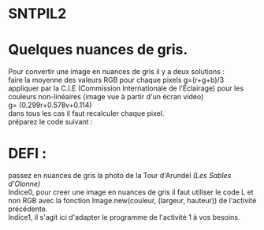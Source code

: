# SNTPIL2  
# Quelques nuances de gris.  
Pour convertir une image en nuances de gris il y a deux solutions :  
  faire la moyenne des valeurs RGB pour chaque pixels  g=(r+g+b)/3  
  appliquer par la C.I.E (Commission Internationale de l'Éclairage) pour les couleurs non-linéaires (image vue à partir d'un écran vidéo)  
  g= (0.299r+0.578v+0.114)  
dans tous les cas il faut recalculer chaque pixel.  
préparez le code suivant  :

# DEFI :  
passez en nuances de gris la photo de la Tour d'Arundel *(Les Sables d'Olonne)*  
Indice0, pour creer une image en nuances de gris il faut utiliser le code L et non RGB avec la fonction Image.new(couleur, (largeur, hauteur))  de l'activité précédente.  
Indice1, il s'agit ici d'adapter le programme de l'activité 1 à vos besoins. 
